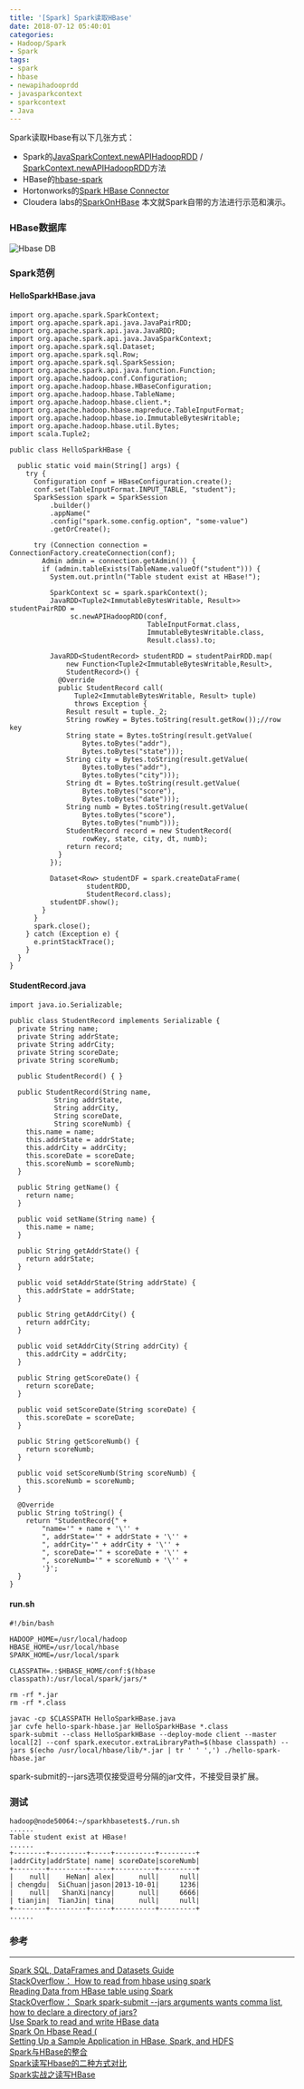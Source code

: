 ```yaml
---
title: '[Spark] Spark读取HBase'
date: 2018-07-12 05:40:01
categories: 
- Hadoop/Spark
- Spark
tags: 
- spark
- hbase
- newapihadooprdd
- javasparkcontext
- sparkcontext
- Java
---
```


Spark读取Hbase有以下几张方式：
- Spark的[JavaSparkContext.newAPIHadoopRDD](https://spark.apache.org/docs/2.1.0/api/) / [SparkContext.newAPIHadoopRDD](https://spark.apache.org/docs/2.1.0/api/)方法
- HBase的[hbase-spark](https://github.com/apache/hbase/tree/master/hbase-spark)
- Hortonworks的[Spark HBase Connector](https://github.com/hortonworks-spark/shc)
- Cloudera labs的[SparkOnHBase](https://github.com/cloudera-labs/SparkOnHBase)
本文就Spark自带的方法进行示范和演示。

### HBase数据库

![Hbase DB](/images/2018/07/spark-read-hbase.jpg)

### Spark范例

#### HelloSparkHBase.java
```
import org.apache.spark.SparkContext;
import org.apache.spark.api.java.JavaPairRDD;
import org.apache.spark.api.java.JavaRDD;
import org.apache.spark.api.java.JavaSparkContext;
import org.apache.spark.sql.Dataset;
import org.apache.spark.sql.Row;
import org.apache.spark.sql.SparkSession;
import org.apache.spark.api.java.function.Function;
import org.apache.hadoop.conf.Configuration;
import org.apache.hadoop.hbase.HBaseConfiguration;
import org.apache.hadoop.hbase.TableName;
import org.apache.hadoop.hbase.client.*;
import org.apache.hadoop.hbase.mapreduce.TableInputFormat;
import org.apache.hadoop.hbase.io.ImmutableBytesWritable;
import org.apache.hadoop.hbase.util.Bytes;
import scala.Tuple2;

public class HelloSparkHBase {

  public static void main(String[] args) {
    try {
      Configuration conf = HBaseConfiguration.create();
      conf.set(TableInputFormat.INPUT_TABLE, "student");
      SparkSession spark = SparkSession
          .builder()
          .appName("
          .config("spark.some.config.option", "some-value")
          .getOrCreate();

      try (Connection connection = ConnectionFactory.createConnection(conf);
        Admin admin = connection.getAdmin()) {
        if (admin.tableExists(TableName.valueOf("student"))) {
          System.out.println("Table student exist at HBase!");

          SparkContext sc = spark.sparkContext();          
          JavaRDD<Tuple2<ImmutableBytesWritable, Result>> studentPairRDD = 
               sc.newAPIHadoopRDD(conf,
                                  TableInputFormat.class,
                                  ImmutableBytesWritable.class,
                                  Result.class).to;

          JavaRDD<StudentRecord> studentRDD = studentPairRDD.map(
              new Function<Tuple2<ImmutableBytesWritable,Result>, 
              StudentRecord>() {
            @Override
            public StudentRecord call(
                Tuple2<ImmutableBytesWritable, Result> tuple)
                throws Exception {
              Result result = tuple._2;
              String rowKey = Bytes.toString(result.getRow());//row key
              String state = Bytes.toString(result.getValue(
                  Bytes.toBytes("addr"),
                  Bytes.toBytes("state")));
              String city = Bytes.toString(result.getValue(
                  Bytes.toBytes("addr"),
                  Bytes.toBytes("city")));
              String dt = Bytes.toString(result.getValue(
                  Bytes.toBytes("score"),
                  Bytes.toBytes("date")));
              String numb = Bytes.toString(result.getValue(
                  Bytes.toBytes("score"),
                  Bytes.toBytes("numb")));
              StudentRecord record = new StudentRecord(
                  rowKey, state, city, dt, numb);
              return record;
            }
          });

          Dataset<Row> studentDF = spark.createDataFrame(
                   studentRDD, 
                   StudentRecord.class);
          studentDF.show();
        }
      }
      spark.close();
    } catch (Exception e) {
      e.printStackTrace();
    }
  }
}
```
#### StudentRecord.java
```
import java.io.Serializable;

public class StudentRecord implements Serializable {
  private String name;
  private String addrState;
  private String addrCity;
  private String scoreDate;
  private String scoreNumb;

  public StudentRecord() { }

  public StudentRecord(String name, 
           String addrState, 
           String addrCity, 
           String scoreDate, 
           String scoreNumb) {
    this.name = name;
    this.addrState = addrState;
    this.addrCity = addrCity;
    this.scoreDate = scoreDate;
    this.scoreNumb = scoreNumb;
  }

  public String getName() {
    return name;
  }

  public void setName(String name) {
    this.name = name;
  }

  public String getAddrState() {
    return addrState;
  }

  public void setAddrState(String addrState) {
    this.addrState = addrState;
  }

  public String getAddrCity() {
    return addrCity;
  }

  public void setAddrCity(String addrCity) {
    this.addrCity = addrCity;
  }

  public String getScoreDate() {
    return scoreDate;
  }

  public void setScoreDate(String scoreDate) {
    this.scoreDate = scoreDate;
  }

  public String getScoreNumb() {
    return scoreNumb;
  }

  public void setScoreNumb(String scoreNumb) {
    this.scoreNumb = scoreNumb;
  }

  @Override
  public String toString() {
    return "StudentRecord{" +
        "name='" + name + '\'' +
        ", addrState='" + addrState + '\'' +
        ", addrCity='" + addrCity + '\'' +
        ", scoreDate='" + scoreDate + '\'' +
        ", scoreNumb='" + scoreNumb + '\'' +
        '}';
  }
}
```
#### run.sh
```
#!/bin/bash

HADOOP_HOME=/usr/local/hadoop
HBASE_HOME=/usr/local/hbase
SPARK_HOME=/usr/local/spark

CLASSPATH=.:$HBASE_HOME/conf:$(hbase classpath):/usr/local/spark/jars/*

rm -rf *.jar
rm -rf *.class

javac -cp $CLASSPATH HelloSparkHBase.java
jar cvfe hello-spark-hbase.jar HelloSparkHBase *.class
spark-submit --class HelloSparkHBase --deploy-mode client --master local[2] --conf spark.executor.extraLibraryPath=$(hbase classpath) --jars $(echo /usr/local/hbase/lib/*.jar | tr ' ' ',') ./hello-spark-hbase.jar
```
spark-submit的--jars选项仅接受逗号分隔的jar文件，不接受目录扩展。

### 测试
```
hadoop@node50064:~/sparkhbasetest$./run.sh
......
Table student exist at HBase!
......
+--------+---------+-----+----------+---------+
|addrCity|addrState| name| scoreDate|scoreNumb|
+--------+---------+-----+----------+---------+
|    null|    HeNan| alex|      null|     null|
| chengdu|  SiChuan|jason|2013-10-01|     1236|
|    null|   ShanXi|nancy|      null|     6666|
| tianjin|  TianJin| tina|      null|     null|
+--------+---------+-----+----------+---------+
......
```
### 参考
*****
[Spark SQL, DataFrames and Datasets Guide](https://spark.apache.org/docs/2.1.0/sql-programming-guide.html)  
[StackOverflow： How to read from hbase using spark](/questions/25040709/how-to-read-from-hbase-using-spark)  
[Reading Data from HBase table using Spark](http://blog.bimarian.com/reading-data-from-hbase-table-using-spark-2/)  
[StackOverflow： Spark spark-submit --jars arguments wants comma list, how to declare a directory of jars?](/questions/34738296/spark-spark-submit-jars-arguments-wants-comma-list-how-to-declare-a-directory)  
[Use Spark to read and write HBase data](https://docs.microsoft.com/en-us/azure/hdinsight/hdinsight-using-spark-query-hbase)  
[Spark On Hbase Read (](https://community.hortonworks.com/questions/89710/spark-on-hbase-read-java.html)  
[Setting Up a Sample Application in HBase, Spark, and HDFS](https://dzone.com/articles/sample-app-hbase-spark-hdfs)  
[Spark与HBase的整合](https://www.jianshu.com/p/b2fea6687735)  
[Spark读写Hbase的二种方式对比](https://www.cnblogs.com/cssdongl/p/6238007.html)  
[Spark实战之读写HBase](https://blog.csdn.net/u011812294/article/details/72553150)  